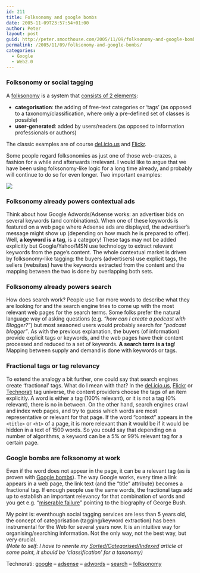 ```yaml
---
id: 211
title: Folksonomy and google bombs
date: 2005-11-09T23:57:54+01:00
author: Peter
layout: post
guid: http://peter.smoothouse.com/2005/11/09/folksonomy-and-google-bombs/
permalink: /2005/11/09/folksonomy-and-google-bombs/
categories:
  - Google
  - Web2.0
---
```

### Folksonomy or social tagging

A [folksonomy](http://en.wikipedia.org/wiki/Folksonomy) is a system that [consists of 2 elements](http://www.adammathes.com/academic/computer-mediated-communication/folksonomies.html):

  * **categorisation**: the adding of free-text categories or &#8216;tags&#8217; (as opposed to a taxonomy/classification, where only a pre-defined set of classes is possible)
  * **user-generated**: added by users/readers (as opposed to information professionals or authors)

The classic examples are of course [del.icio.us](http://del.icio.us) and [Flickr](http://www.flickr.com).

Some people regard folksonomies as just one of those web-crazes, a fashion for a while and afterwards irrelevant. I would like to argue that we have been using folksonomy-like logic for a long time already, and probably will continue to do so for even longer. Two important examples:

![](http://www.pixagogo.com/S5vpfnjbBPdPkUuVDKx9YhhxhKASFq76J8B3QOyjSk9B5My5uPp3YQVjZdhZdC2UOPbkZN3ML6XEvs4uGLD2ZfJec9MaXWflrX4RaUY!MdsC1KCzaoWbun3pT6wBX2CjLaZNxr-P0f5NIg6EmC8Zs!sg__/adwords.jpg) 

### Folksonomy already powers contextual ads

Think about how Google Adwords/Adsense works: an advertiser bids on several keywords (and combinations). When one of these keywords is featured on a web page where Adsense ads are displayed, the advertiser&#8217;s message might show up (depending on how much he is prepared to offer). Well, **a keyword is a tag**, is a category! These tags may not be added explicitly but Google/Yahoo/MSN use technology to extract relevant keywords from the page&#8217;s content. The whole contextual market is driven by folksonomy-like tagging: the buyers (advertisers) use explicit tags, the sellers (websites) have the keywords extracted from the content and the mapping between the two is done by overlapping both sets. 

### Folksonomy already powers search

How does search work? People use 1 or more words to describe what they are looking for and the search engine tries to come up with the most relevant web pages for the search terms. Some folks prefer the natural language way of asking questions (e.g. _&#8220;how can I create a podcast with Blogger?&#8221;_) but most seasoned users would probably search for _&#8220;podcast blogger&#8221;_. As with the previous explanation, the buyers (of information) provide explicit tags or keywords, and the web pages have their content processed and reduced to a set of keywords. **A search term is a tag**! Mapping between supply and demand is done with keywords or tags.

### Fractional tags or tag relevancy

To extend the analogy a bit further, one could say that search engines create &#8216;fractional&#8217; tags. What do I mean with that? In the [del.icio.us](http://del.icio.us), [Flickr](http://www.flickr.com) or [Technorati](http://www.technorati.com) tag universe, the content providers choose the tags of an item explicitly. A word is either a tag (100% relevant), or it is not a tag (0% relevant), there is no in between. On the other hand, search engines crawl and index web pages, and try to guess which words are most representative or relevant for that page. If the word &#8220;context&#8221; appears in the `<title>` or `<h1>` of a page, it is more relevant than it would be if it would be hidden in a text of 1500 words. So you could say that depending on a number of algorithms, a keyword can be a 5% or 99% relevant tag for a certain page.

### Google bombs are folksonomy at work

Even if the word does not appear in the page, it can be a relevant tag (as is proven with [Google bombs](http://en.wikipedia.org/wiki/Google_bomb)). The way Google works, every time a link appears in a web page, the link text (and the &#8220;title&#8221; attribute) becomes a fractional tag. If enough people use the same words, the fractional tags add up to establish an important relevancy for that combination of words and you get e.g. &#8220;[miserable failure](http://www.google.com/search?q=Miserable+failure)&#8221; pointing to the biography of George Bush.

My point is: eventhough social tagging services are less than 5 years old, the concept of categorisation (tagging/keyword extraction) has been instrumental for the Web for several years now. It is an intuitive way for organising/searching information. Not the only way, not the best way, but very crucial.  
_(Note to self: I have to rewrite my [Sorted/Categorised/Indexed](http://blog.forret.com/blog/2004/05/organising-my-cd-collection.html) article at some point, it should be &#8216;classification&#8217; for a taxonomy)_

Technorati: <a href="http://technorati.com/tag/google" rel="tag">google</a> &#8211; <a href="http://technorati.com/tag/adsense" rel="tag">adsense</a> &#8211; <a href="http://technorati.com/tag/adwords" rel="tag">adwords</a> &#8211; <a href="http://technorati.com/tag/search" rel="tag">search</a> &#8211; <a href="http://technorati.com/tag/folksonomy" rel="tag">folksonomy</a>